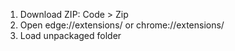 1. Download ZIP: Code > Zip
2. Open edge://extensions/ or chrome://extensions/
3. Load unpackaged folder

